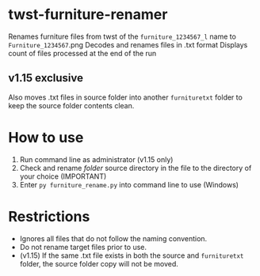 # twst-furniture-renamer
Renames furniture files from twst of the `furniture_1234567_l` name to `Furniture_1234567`.png
Decodes and renames files in .txt format
Displays count of files processed at the end of the run

## v1.15 exclusive
Also moves .txt files in source folder into another `furnituretxt` folder to keep the source folder contents clean.

# How to use
1. Run command line as administrator (v1.15 only)
2. Check and rename _folder_ source directory in the file to the directory of your choice (IMPORTANT)
3. Enter `py furniture_rename.py` into command line to use (Windows)

# Restrictions
- Ignores all files that do not follow the naming convention.
- Do not rename target files prior to use.
- (v1.15) If the same .txt file exists in both the source and `furnituretxt` folder, the source folder copy will not be moved.
